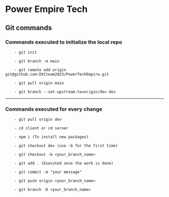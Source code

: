 # Power Empire Tech

## Git commands

### Commands executed to initialize the local repo

```
    - git init

    - git branch -m main

    - git remote add origin git@github.com:DXCteam2023/PowerTechEmpire.git

    - git pull origin main

    - git branch --set-upstream-to=origin/dev dev
```

---

### Commands executed for every change

```
    - git pull origin dev

    - cd client or cd server

    - npm i (To install new packages)

    - git checkout dev (use -b for the first time)

    - git checkout -b <your_branch_name>

    - git add . (Executed once the work is done)

    - git commit -m "your message"

    - git push origin <your_branch_name>

    - git branch -D <your_branch_name>
```

